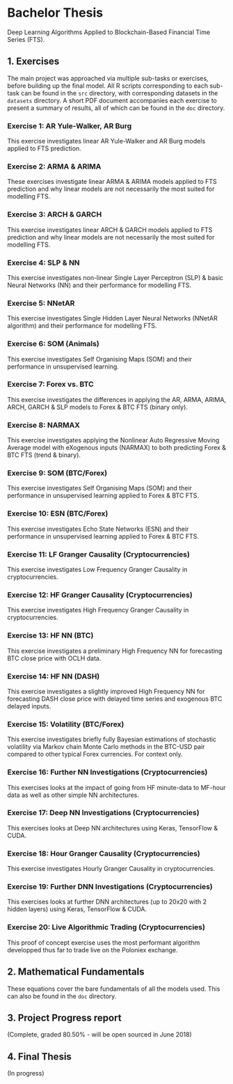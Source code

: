 # Bachelor Thesis
Deep Learning Algorithms Applied to Blockchain-Based Financial Time Series (FTS).

## 1. Exercises 
The main project was approached via multiple sub-tasks or exercises, before building up the final model. All R scripts corresponding to each sub-task can be found in the `src` directory, with corresponding datasets in the `datasets` directory. A short PDF document accompanies each exercise to present a summary of results, all of which can be found in the `doc` directory.  

### Exercise 1: AR Yule-Walker, AR Burg
This exercise investigates linear AR Yule-Walker and AR Burg models applied to FTS prediction.

### Exercise 2: ARMA & ARIMA
These exercises investigate linear ARMA & ARIMA models applied to FTS prediction and why linear models are not necessarily the most suited for modelling FTS.

### Exercise 3: ARCH & GARCH
This exercise investigates linear ARCH & GARCH models applied to FTS prediction and why linear models are not necessarily the most suited for modelling FTS.

### Exercise 4: SLP & NN
This exercise investigates non-linear Single Layer Perceptron (SLP) & basic Neural Networks (NN) and their performance for modelling FTS.

### Exercise 5: NNetAR 
This exercise investigates Single Hidden Layer Neural Networks (NNetAR algorithm) and their performance for modelling FTS.

### Exercise 6: SOM (Animals)
This exercise investigates Self Organising Maps (SOM) and their performance in unsupervised learning.

### Exercise 7: Forex vs. BTC 
This exercise investigates the differences in applying the AR, ARMA, ARIMA, ARCH, GARCH & SLP models to Forex & BTC FTS (binary only).

### Exercise 8: NARMAX
This exercise investigates applying the Nonlinear Auto Regressive Moving Average model with eXogenous inputs (NARMAX) to both predicting Forex & BTC FTS (trend & binary).

### Exercise 9: SOM (BTC/Forex)
This exercise investigates Self Organising Maps (SOM) and their performance in unsupervised learning applied to Forex & BTC FTS.

### Exercise 10: ESN (BTC/Forex)
This exercise investigates Echo State Networks (ESN) and their performance in unsupervised learning applied to Forex & BTC FTS.

### Exercise 11: LF Granger Causality (Cryptocurrencies)
This exercise investigates Low Frequency Granger Causality in cryptocurrencies.

### Exercise 12: HF Granger Causality (Cryptocurrencies)
This exercise investigates High Frequency Granger Causality in cryptocurrencies.

### Exercise 13: HF NN (BTC)
This exercise investigates a preliminary High Frequency NN for forecasting BTC close price with OCLH data.

### Exercise 14: HF NN (DASH)
This exercise investigates a slightly improved High Frequency NN for forecasting DASH close price with delayed time series and exogenous BTC delayed inputs.

### Exercise 15: Volatility (BTC/Forex)
This exercise investigates briefly fully Bayesian estimations of stochastic volatility via Markov chain Monte Carlo methods in the BTC-USD pair compared to other typical Forex currencies. For context only.

### Exercise 16: Further NN Investigations (Cryptocurrencies)
This exercises looks at the impact of going from HF minute-data to MF-hour data as well as other simple NN architectures. 

### Exercise 17: Deep NN Investigations (Cryptocurrencies)
This exercises looks at Deep NN architectures using Keras, TensorFlow & CUDA. 

### Exercise 18: Hour Granger Causality (Cryptocurrencies)
This exercise investigates Hourly Granger Causality in cryptocurrencies.

### Exercise 19: Further DNN Investigations (Cryptocurrencies)
This exercises looks at further DNN architectures (up to 20x20 with 2 hidden layers) using Keras, TensorFlow & CUDA. 

### Exercise 20: Live Algorithmic Trading (Cryptocurrencies)
This proof of concept exercise uses the most performant algorithm developped thus far to trade live on the Poloniex exchange. 

## 2. Mathematical Fundamentals 
These equations cover the bare fundamentals of all the models used. This can also be found in the `doc` directory. 

## 3. Project Progress report
(Complete, graded 80.50% - will be open sourced in June 2018)

## 4. Final Thesis
(In progress)
